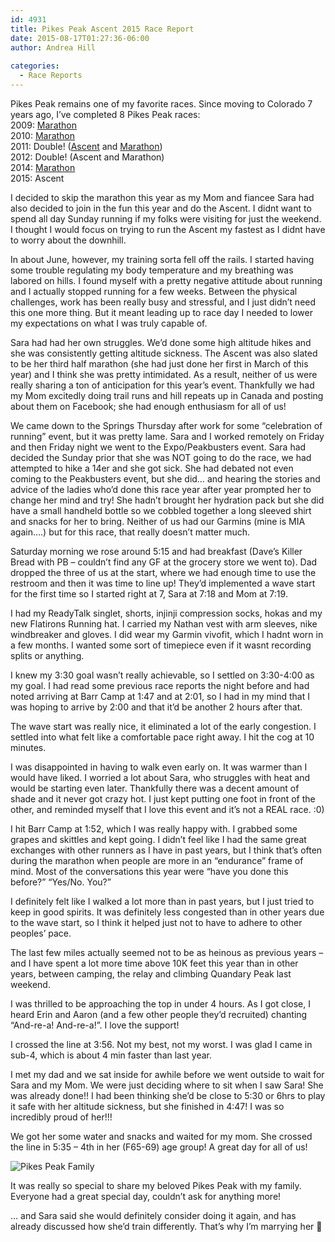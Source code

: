 ```yaml
---
id: 4931
title: Pikes Peak Ascent 2015 Race Report
date: 2015-08-17T01:27:36-06:00
author: Andrea Hill
  
categories:
  - Race Reports
---
```

Pikes Peak remains one of my favorite races. Since moving to Colorado 7 years ago, I&#8217;ve completed 8 Pikes Peak races:  
2009: [Marathon](/gothedistance/2009-08-pikes-peak-marathon-race-report/)  
2010: [Marathon](/gothedistance/2010-09-pikes-peak-marathon-race-report-30/)  
2011: Double! ([Ascent](/gothedistance/2011-08-pikes-peak-ascent-race-report/) and [Marathon](/gothedistance/2011-08-pikes-peak-marathon-2011-race-report-d-d-d-d-doubler/))  
2012: Double! (Ascent and Marathon)  
2014: [Marathon](/gothedistance/2014-08-pikes-peak-marathon-2014-race-report/)  
2015: Ascent

I decided to skip the marathon this year as my Mom and fiancee Sara had also decided to join in the fun this year and do the Ascent. I didnt want to spend all day Sunday running if my folks were visiting for just the weekend. I thought I would focus on trying to run the Ascent my fastest as I didnt have to worry about the downhill.

In about June, however, my training sorta fell off the rails. I started having some trouble regulating my body temperature and my breathing was labored on hills. I found myself with a pretty negative attitude about running and I actually stopped running for a few weeks. Between the physical challenges, work has been really busy and stressful, and I just didn&#8217;t need this one more thing. But it meant leading up to race day I needed to lower my expectations on what I was truly capable of. 

Sara had had her own struggles. We&#8217;d done some high altitude hikes and she was consistently getting altitude sickness. The Ascent was also slated to be her third half marathon (she had just done her first in March of this year) and I think she was pretty intimidated. As a result, neither of us were really sharing a ton of anticipation for this year&#8217;s event. Thankfully we had my Mom excitedly doing trail runs and hill repeats up in Canada and posting about them on Facebook; she had enough enthusiasm for all of us! 

We came down to the Springs Thursday after work for some &#8220;celebration of running&#8221; event, but it was pretty lame. Sara and I worked remotely on Friday and then Friday night we went to the Expo/Peakbusters event. Sara had decided the Sunday prior that she was NOT going to do the race, we had attempted to hike a 14er and she got sick. She had debated not even coming to the Peakbusters event, but she did&#8230; and hearing the stories and advice of the ladies who&#8217;d done this race year after year prompted her to change her mind and try! She hadn&#8217;t brought her hydration pack but she did have a small handheld bottle so we cobbled together a long sleeved shirt and snacks for her to bring. Neither of us had our Garmins (mine is MIA again&#8230;.) but for this race, that really doesn&#8217;t matter much. 

Saturday morning we rose around 5:15 and had breakfast (Dave&#8217;s Killer Bread with PB &#8211; couldn&#8217;t find any GF at the grocery store we went to). Dad dropped the three of us at the start, where we had enough time to use the restroom and then it was time to line up! They&#8217;d implemented a wave start for the first time so I started right at 7, Sara at 7:18 and Mom at 7:19. 

I had my ReadyTalk singlet, shorts, injinji compression socks, hokas and my new Flatirons Running hat. I carried my Nathan vest with arm sleeves, nike windbreaker and gloves. I did wear my Garmin vivofit, which I hadnt worn in a few months. I wanted some sort of timepiece even if it wasnt recording splits or anything. 

I knew my 3:30 goal wasn&#8217;t really achievable, so I settled on 3:30-4:00 as my goal. I had read some previous race reports the night before and had noted arriving at Barr Camp at 1:47 and at 2:01, so I had in my mind that I was hoping to arrive by 2:00 and that it&#8217;d be another 2 hours after that. 

The wave start was really nice, it eliminated a lot of the early congestion. I settled into what felt like a comfortable pace right away. I hit the cog at 10 minutes. 

I was disappointed in having to walk even early on. It was warmer than I would have liked. I worried a lot about Sara, who struggles with heat and would be starting even later. Thankfully there was a decent amount of shade and it never got crazy hot. I just kept putting one foot in front of the other, and reminded myself that I love this event and it&#8217;s not a REAL race. :0)

I hit Barr Camp at 1:52, which I was really happy with. I grabbed some grapes and skittles and kept going. I didn&#8217;t feel like I had the same great exchanges with other runners as I have in past years, but I think that&#8217;s often during the marathon when people are more in an &#8220;endurance&#8221; frame of mind. Most of the conversations this year were &#8220;have you done this before?&#8221; &#8220;Yes/No. You?&#8221;

I definitely felt like I walked a lot more than in past years, but I just tried to keep in good spirits. It was definitely less congested than in other years due to the wave start, so I think it helped just not to have to adhere to other peoples&#8217; pace. 

The last few miles actually seemed not to be as heinous as previous years &#8211; and I have spent a lot more time above 10K feet this year than in other years, between camping, the relay and climbing Quandary Peak last weekend. 

I was thrilled to be approaching the top in under 4 hours. As I got close, I heard Erin and Aaron (and a few other people they&#8217;d recruited) chanting &#8220;And-re-a! And-re-a!&#8221;. I love the support! 

I crossed the line at 3:56. Not my best, not my worst. I was glad I came in sub-4, which is about 4 min faster than last year. 

I met my dad and we sat inside for awhile before we went outside to wait for Sara and my Mom. We were just deciding where to sit when I saw Sara! She was already done!! I had been thinking she&#8217;d be close to 5:30 or 6hrs to play it safe with her altitude sickness, but she finished in 4:47! I was so incredibly proud of her!!! 

We got her some water and snacks and waited for my mom. She crossed the line in 5:35 &#8211; 4th in her (F65-69) age group! A great day for all of us!

![Pikes Peak Family](/gothedistance/assets/images/ppafamily.jpg)

It was really so special to share my beloved Pikes Peak with my family. Everyone had a great special day, couldn&#8217;t ask for anything more!

&#8230; and Sara said she would definitely consider doing it again, and has already discussed how she&#8217;d train differently. That&#8217;s why I&#8217;m marrying her 🙂